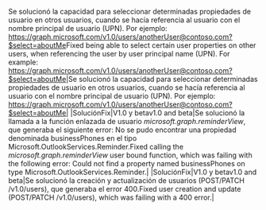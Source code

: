 <span data-ttu-id="a6257-p161">Se solucionó la capacidad para seleccionar determinadas propiedades de usuario en otros usuarios, cuando se hacía referencia al usuario con el nombre principal de usuario (UPN). Por ejemplo: https://graph.microsoft.com/v1.0/users/anotherUser@contoso.com?$select=aboutMe</span><span class="sxs-lookup"><span data-stu-id="a6257-p161">Fixed being able to select certain user properties on other users, when referencing the user by user principal name (UPN). For example: https://graph.microsoft.com/v1.0/users/anotherUser@contoso.com?$select=aboutMe</span></span>|Se solucionó la capacidad para seleccionar determinadas propiedades de usuario en otros usuarios, cuando se hacía referencia al usuario con el nombre principal de usuario (UPN). Por ejemplo: https://graph.microsoft.com/v1.0/users/anotherUser@contoso.com?$select=aboutMe|
|<span data-ttu-id="a6257-2496">Solución</span><span class="sxs-lookup"><span data-stu-id="a6257-2496">Fix</span></span>|<span data-ttu-id="a6257-2497">V1.0 y beta</span><span class="sxs-lookup"><span data-stu-id="a6257-2497">v1.0 and beta</span></span>|<span data-ttu-id="a6257-2498">Se solucionó la llamada a la función enlazada de usuario _microsoft.graph.reminderView_, que generaba el siguiente error: No se pudo encontrar una propiedad denominada businessPhones en el tipo Microsoft.OutlookServices.Reminder.</span><span class="sxs-lookup"><span data-stu-id="a6257-2498">Fixed calling the _microsoft.graph.reminderView_ user bound function, which was failing with the following error: Could not find a property named businessPhones on type  Microsoft.OutlookServices.Reminder.</span></span>|
|<span data-ttu-id="a6257-2499">Solución</span><span class="sxs-lookup"><span data-stu-id="a6257-2499">Fix</span></span>|<span data-ttu-id="a6257-2500">V1.0 y beta</span><span class="sxs-lookup"><span data-stu-id="a6257-2500">v1.0 and beta</span></span>|<span data-ttu-id="a6257-2501">Se solucionó la creación y actualización de usuarios (POST/PATCH /v1.0/users), que generaba el error 400.</span><span class="sxs-lookup"><span data-stu-id="a6257-2501">Fixed user creation and update (POST/PATCH /v1.0/users), which was failing with a 400 error.</span></span>|
